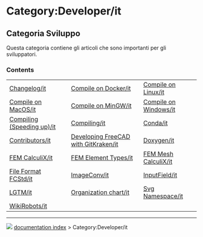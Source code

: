 # Category:Developer/it
## Categoria Sviluppo 

Questa categoria contiene gli articoli che sono importanti per gli sviluppatori.

### Contents

|     |     |     |
| --- | --- | --- |
| [Changelog/it](Changelog/it.md) | [Compile on Docker/it](Compile_on_Docker/it.md) | [Compile on Linux/it](Compile_on_Linux/it.md) |
| [Compile on MacOS/it](Compile_on_MacOS/it.md) | [Compile on MinGW/it](Compile_on_MinGW/it.md) | [Compile on Windows/it](Compile_on_Windows/it.md) |
| [Compiling (Speeding up)/it](Compiling_(Speeding_up)/it.md) | [Compiling/it](Compiling/it.md) | [Conda/it](Conda/it.md) |
| [Contributors/it](Contributors/it.md) | [Developing FreeCAD with GitKraken/it](Developing_FreeCAD_with_GitKraken/it.md) | [Doxygen/it](Doxygen/it.md) |
| [FEM CalculiX/it](FEM_CalculiX/it.md) | [FEM Element Types/it](FEM_Element_Types/it.md) | [FEM Mesh CalculiX/it](FEM_Mesh_CalculiX/it.md) |
| [File Format FCStd/it](File_Format_FCStd/it.md) | [ImageConv/it](ImageConv/it.md) | [InputField/it](InputField/it.md) |
| [LGTM/it](LGTM/it.md) | [Organization chart/it](Organization_chart/it.md) | [Svg Namespace/it](Svg_Namespace/it.md) |
| [WikiRobots/it](WikiRobots/it.md) |



---
![](images/Button_right.svg) [documentation index](../README.md) > Category:Developer/it
